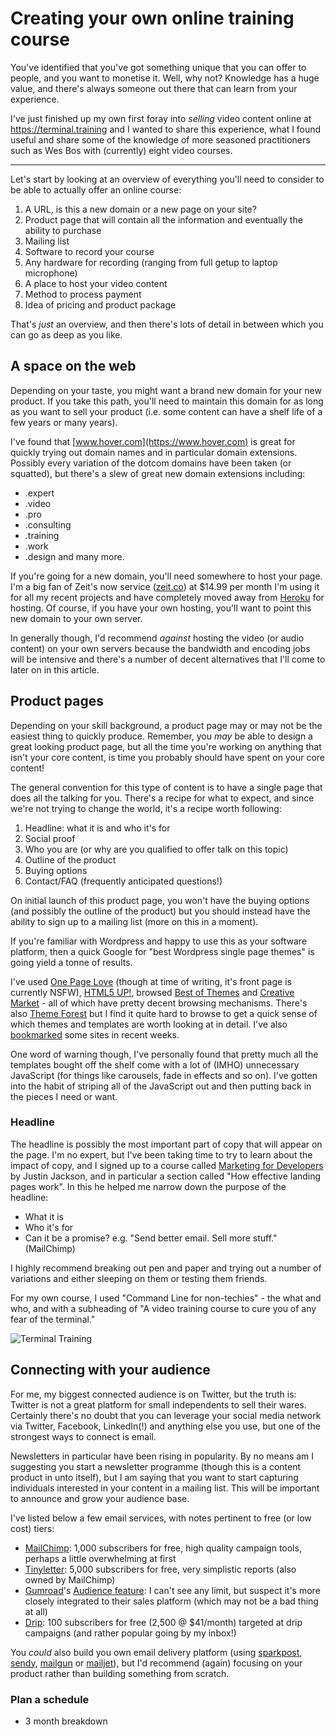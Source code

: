 # Creating your own online training course

You've identified that you've got something unique that you can offer to people, and you want to monetise it. Well, why not? Knowledge has a huge value, and there's always someone out there that can learn from your experience.

I've just finished up my own first foray into _selling_ video content online at https://terminal.training and I wanted to share this experience, what I found useful and share some of the knowledge of more seasoned practitioners such as Wes Bos with (currently) eight video courses.

---

Let's start by looking at an overview of everything you'll need to consider to be able to actually offer an online course:

1. A URL, is this a new domain or a new page on your site?
2. Product page that will contain all the information and eventually the ability to purchase
3. Mailing list
4. Software to record your course
5. Any hardware for recording (ranging from full getup to laptop microphone)
6. A place to host your video content
7. Method to process payment
8. Idea of pricing and product package

That's _just_ an overview, and then there's lots of detail in between which you can go as deep as you like.

## A space on the web

Depending on your taste, you might want a brand new domain for your new product. If you take this path, you'll need to maintain this domain for as long as you want to sell your product (i.e. some content can have a shelf life of a few years or many years).

I've found that [www.hover.com](https://www.hover.com) is great for quickly trying out domain names and in particular domain extensions. Possibly every variation of the dotcom domains have been taken (or squatted), but there's a slew of great new domain extensions including:

- .expert
- .video
- .pro
- .consulting
- .training
- .work
- .design and many more.

If you're going for a new domain, you'll need somewhere to host your page. I'm a big fan of Zeit's now service ([zeit.co](https://zeit.co)) at $14.99 per month I'm using it for all my recent projects and have completely moved away from [Heroku](https://heroku.com) for hosting. Of course, if you have your own hosting, you'll want to point this new domain to your own server.

In generally though, I'd recommend _against_ hosting the video (or audio content) on your own servers because the bandwidth and encoding jobs will be intensive and there's a number of decent alternatives that I'll come to later on in this article.

## Product pages

Depending on your skill background, a product page may or may not be the easiest thing to quickly produce. Remember, you _may_ be able to design a great looking product page, but all the time you're working on anything that isn't your core content, is time you probably should have spent on your core content!

The general convention for this type of content is to have a single page that does all the talking for you. There's a recipe for what to expect, and since we're not trying to change the world, it's a recipe worth following:

1. Headline: what it is and who it's for
2. Social proof
3. Who you are (or why are you qualified to offer talk on this topic)
3. Outline of the product
4. Buying options
5. Contact/FAQ (frequently anticipated questions!)

On initial launch of this product page, you won't have the buying options (and possibly the outline of the product) but you should instead have the ability to sign up to a mailing list (more on this in a moment).

If you're familiar with Wordpress and happy to use this as your software platform, then a quick Google for "best Wordpress single page themes" is going yield a tonne of results.

I've used [One Page Love](https://onepagelove.com/) (though at time of writing, it's front page is currently NSFW), [HTML5 UP!](https://html5up.net/), browsed [Best of Themes](https://www.bestofthemes.com/) and [Creative Market](https://creativemarket.com/) - all of which have pretty decent browsing mechanisms. There's also [Theme Forest](https://themeforest.net/) but I find it quite hard to browse to get a quick sense of which themes and templates are worth looking at in detail. I've also [bookmarked](https://pinboard.in/u:rem/t:templates/?sort=date) some sites in recent weeks.

One word of warning though, I've personally found that pretty much all the templates bought off the shelf come with a lot of (IMHO) unnecessary JavaScript (for things like carousels, fade in effects and so on). I've gotten into the habit of striping all of the JavaScript out and then putting back in the pieces I need or want.

### Headline

The headline is possibly the most important part of copy that will appear on the page. I'm no expert, but I've been taking time to try to learn about the impact of copy, and I signed up to a course called [Marketing for Developers](https://devmarketing.xyz/) by Justin Jackson, and in particular a section called "How effective landing pages work". In this he helped me narrow down the purpose of the headline:

- What it is
- Who it's for
- Can it be a promise? e.g. "Send better email. Sell more stuff." (MailChimp)

I highly recommend breaking out pen and paper and trying out a number of variations and either sleeping on them or testing them friends.

For my own course, I used "Command Line for non-techies" - the what and who, and with a subheading of "A video training course to cure you of any fear of the terminal."

![Terminal Training](/images/terminal-training.jpg)

## Connecting with your audience

For me, my biggest connected audience is on Twitter, but the truth is: Twitter is not a great platform for small independents to sell their wares. Certainly there's no doubt that you can leverage your social media network via Twitter, Facebook, LinkedIn(!) and anything else you use, but one of the strongest ways to connect is email.

Newsletters in particular have been rising in popularity. By no means am I suggesting you start a newsletter programme (though this is a content product in unto itself), but I am saying that you want to start capturing individuals interested in your content in a mailing list. This will be important to announce and grow your audience base.

I've listed below a few email services, with notes pertinent to free (or low cost) tiers:

- [MailChimp](https://mailchimp.com): 1,000 subscribers for free, high quality campaign tools, perhaps a little overwhelming at first
- [Tinyletter](https://tinyletter.com/): 5,000 subscribers for free, very simplistic reports (also owned by MailChimp)
- [Gumroad](https://gumroad.com)'s [Audience feature](https://gumroad.helpjuice.com/11169-Creator-FAQ/audience): I can't see any limit, but suspect it's more closely integrated to their sales platform (which may not be a bad thing at all)
- [Drip](https://www.drip.co/): 100 subscribers for free (2,500 @ $41/month) targeted at drip campaigns (and rather popular going by my inbox!)

You _could_ also build you own email delivery platform (using [sparkpost](https://www.sparkpost.com/), [sendy](https://sendy.co/), [mailgun](http://www.mailgun.com/) or [mailjet](https://uk.mailjet.com/)), but I'd recommend (again) focusing on your product rather than building something from scratch.

### Plan a schedule

- 3 month breakdown




